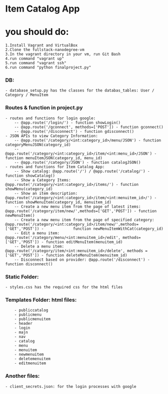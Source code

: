 # Item Catalog App

#  you should do:
    1.Install Vagrant and VirtualBox
    2.Clone the fullstack-nanodegree-vm
    3.In the vagrant directory in your vm, run Git Bash
    4.run command "vagrant up"
    5.run command "vagrant ssh"
    6.run command "python finalproject.py"


### DB:
    - database_setup.py has the classes for the databas_tables: User / Category / MenuItem

### Routes & function in project.py
    - routes and functions for login google:
        -- @app.route('/login/') - function showLogin() 
        -- @app.route('/gconnect', methods=['POST']) - function gconnect()
        -- @app.route('/disconnect') - function gdisconnect()
    - JSON APIs to view Category Information:
        -- @app.route('/category/<int:category_id>/menu/JSON') - function categoryMenuJSON(category_id)
        -- @app.route('/category/<int:category_id>/item/<int:menu_id>/JSON') - function menuItemJSON(category_id, menu_id)
        -- @app.route('/category/JSON') - function catalogJSON()
    - routes and functions for Item Catalog App:
        -- Show catalog: @app.route('/') / @app.route('/catalog/') - function showCatalog()
        -- Show a Category Items: @app.route('/category/<int:category_id>/items/') - function showMenu(category_id)
        -- Show an item description: @app.route('/category/<int:category_id>/item/<int:menuitem_id>/') - function showMenuItem(category_id, menuitem_id)
        -- Create a new menu item from the page of latest items: @app.route('/category/item/new/',methods=['GET','POST']) - function newMenuItem()
        -- Create a new menu item from the page of specified category: @app.route('/category/<int:category_id>/item/new/',methods=['GET','POST']) -             function newMenuItemWithCat(category_id)
        -- Edit a menu item: @app.route('/category/menu/<int:menuitem_id>/edit', methods=['GET','POST']) - function editMenuItem(menuitem_id)
        -- Delete a menu item: @app.route('/category/item/<int:menuitem_id>/delete', methods = ['GET','POST']) - function deleteMenuItem(menuitem_id)
        -- Disconnect based on provider: @app.route('/disconnect') - function disconnect()

### Static Folder:
    - styles.css has the required css for the html files

### Templates Folder: html files:
        - publiccatalog 
        - publicmenu
        - publicmenuitem
        - header
        - login 
        - majn
        - nav
        - catalog
        - menu 
        - menuitem 
        - newmenuitem 
        - deletemenuitem
        - editmenuitem

### Another files:
    - client_secrets.json: for the login processes with google
